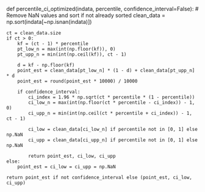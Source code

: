 
def percentile_ci_optimized(indata, percentile, confidence_interval=False):
    # Remove NaN values and sort if not already sorted
    clean_data = np.sort(indata[~np.isnan(indata)])

    ct = clean_data.size
    if ct > 0:
        kf = (ct - 1) * percentile
        pt_low_n = max(int(np.floor(kf)), 0)
        pt_upp_n = min(int(np.ceil(kf)), ct - 1)

        d = kf - np.floor(kf)
        point_est = clean_data[pt_low_n] * (1 - d) + clean_data[pt_upp_n] * d
        point_est = round(point_est * 10000) / 10000

        if confidence_interval:
            ci_index = 1.96 * np.sqrt(ct * percentile * (1 - percentile))
            ci_low_n = max(int(np.floor(ct * percentile - ci_index)) - 1, 0)
            ci_upp_n = min(int(np.ceil(ct * percentile + ci_index)) - 1, ct - 1)
            
            ci_low = clean_data[ci_low_n] if percentile not in [0, 1] else np.NaN
            ci_upp = clean_data[ci_upp_n] if percentile not in [0, 1] else np.NaN

            return point_est, ci_low, ci_upp
    else:
        point_est = ci_low = ci_upp = np.NaN

    return point_est if not confidence_interval else (point_est, ci_low, ci_upp)
